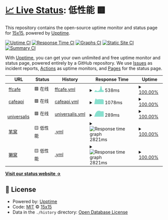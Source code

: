 # [📈 Live Status](https://15x15G.github.io/upptime): <!--live status--> **低性能 🟨**

This repository contains the open-source uptime monitor and status page for [15x15](https://15x15G.github.io/upptime), powered by [Upptime](https://github.com/upptime/upptime).

[![Uptime CI](https://github.com/15x15G/upptime/workflows/Uptime%20CI/badge.svg)](https://github.com/15x15G/upptime/actions?query=workflow%3A%22Uptime+CI%22)
[![Response Time CI](https://github.com/15x15G/upptime/workflows/Response%20Time%20CI/badge.svg)](https://github.com/15x15G/upptime/actions?query=workflow%3A%22Response+Time+CI%22)
[![Graphs CI](https://github.com/15x15G/upptime/workflows/Graphs%20CI/badge.svg)](https://github.com/15x15G/upptime/actions?query=workflow%3A%22Graphs+CI%22)
[![Static Site CI](https://github.com/15x15G/upptime/workflows/Static%20Site%20CI/badge.svg)](https://github.com/15x15G/upptime/actions?query=workflow%3A%22Static+Site+CI%22)
[![Summary CI](https://github.com/15x15G/upptime/workflows/Summary%20CI/badge.svg)](https://github.com/15x15G/upptime/actions?query=workflow%3A%22Summary+CI%22)

With [Upptime](https://upptime.js.org), you can get your own unlimited and free uptime monitor and status page, powered entirely by a GitHub repository. We use [Issues](https://github.com/15x15G/upptime/issues) as incident reports, [Actions](https://github.com/15x15G/upptime/actions) as uptime monitors, and [Pages](https://15x15G.github.io/upptime) for the status page.

<!--start: status pages-->
<!-- This summary is generated by Upptime (https://github.com/upptime/upptime) -->
<!-- Do not edit this manually, your changes will be overwritten -->
<!-- prettier-ignore -->
| URL | Status | History | Response Time | Uptime |
| --- | ------ | ------- | ------------- | ------ |
| <img alt="" src="https://ffcafe.org/images/logos/334.png" height="13"> [ffcafe](https://ffcafe.org) | 🟩 在线 | [ffcafe.yml](https://github.com/15x15G/upptime/commits/HEAD/history/ffcafe.yml) | <details><summary><img alt="Response time graph" src="./graphs/ffcafe/response-time-week.png" height="20"> 538ms</summary><br><a href="https://15x15G.github.io/upptime/history/ffcafe"><img alt="Response time 793" src="https://img.shields.io/endpoint?url=https%3A%2F%2Fraw.githubusercontent.com%2F15x15G%2Fupptime%2FHEAD%2Fapi%2Fffcafe%2Fresponse-time.json"></a><br><a href="https://15x15G.github.io/upptime/history/ffcafe"><img alt="24-hour response time 470" src="https://img.shields.io/endpoint?url=https%3A%2F%2Fraw.githubusercontent.com%2F15x15G%2Fupptime%2FHEAD%2Fapi%2Fffcafe%2Fresponse-time-day.json"></a><br><a href="https://15x15G.github.io/upptime/history/ffcafe"><img alt="7-day response time 538" src="https://img.shields.io/endpoint?url=https%3A%2F%2Fraw.githubusercontent.com%2F15x15G%2Fupptime%2FHEAD%2Fapi%2Fffcafe%2Fresponse-time-week.json"></a><br><a href="https://15x15G.github.io/upptime/history/ffcafe"><img alt="30-day response time 649" src="https://img.shields.io/endpoint?url=https%3A%2F%2Fraw.githubusercontent.com%2F15x15G%2Fupptime%2FHEAD%2Fapi%2Fffcafe%2Fresponse-time-month.json"></a><br><a href="https://15x15G.github.io/upptime/history/ffcafe"><img alt="1-year response time 793" src="https://img.shields.io/endpoint?url=https%3A%2F%2Fraw.githubusercontent.com%2F15x15G%2Fupptime%2FHEAD%2Fapi%2Fffcafe%2Fresponse-time-year.json"></a></details> | <details><summary><a href="https://15x15G.github.io/upptime/history/ffcafe">100.00%</a></summary><a href="https://15x15G.github.io/upptime/history/ffcafe"><img alt="All-time uptime 99.89%" src="https://img.shields.io/endpoint?url=https%3A%2F%2Fraw.githubusercontent.com%2F15x15G%2Fupptime%2FHEAD%2Fapi%2Fffcafe%2Fuptime.json"></a><br><a href="https://15x15G.github.io/upptime/history/ffcafe"><img alt="24-hour uptime 100.00%" src="https://img.shields.io/endpoint?url=https%3A%2F%2Fraw.githubusercontent.com%2F15x15G%2Fupptime%2FHEAD%2Fapi%2Fffcafe%2Fuptime-day.json"></a><br><a href="https://15x15G.github.io/upptime/history/ffcafe"><img alt="7-day uptime 100.00%" src="https://img.shields.io/endpoint?url=https%3A%2F%2Fraw.githubusercontent.com%2F15x15G%2Fupptime%2FHEAD%2Fapi%2Fffcafe%2Fuptime-week.json"></a><br><a href="https://15x15G.github.io/upptime/history/ffcafe"><img alt="30-day uptime 99.35%" src="https://img.shields.io/endpoint?url=https%3A%2F%2Fraw.githubusercontent.com%2F15x15G%2Fupptime%2FHEAD%2Fapi%2Fffcafe%2Fuptime-month.json"></a><br><a href="https://15x15G.github.io/upptime/history/ffcafe"><img alt="1-year uptime 99.89%" src="https://img.shields.io/endpoint?url=https%3A%2F%2Fraw.githubusercontent.com%2F15x15G%2Fupptime%2FHEAD%2Fapi%2Fffcafe%2Fuptime-year.json"></a></details>
| <img alt="" src="https://ffcafe.org/images/logos/334.png" height="13"> [cafeapi](https://cafemenu.lv5.one) | 🟩 在线 | [cafeapi.yml](https://github.com/15x15G/upptime/commits/HEAD/history/cafeapi.yml) | <details><summary><img alt="Response time graph" src="./graphs/cafeapi/response-time-week.png" height="20"> 1078ms</summary><br><a href="https://15x15G.github.io/upptime/history/cafeapi"><img alt="Response time 440" src="https://img.shields.io/endpoint?url=https%3A%2F%2Fraw.githubusercontent.com%2F15x15G%2Fupptime%2FHEAD%2Fapi%2Fcafeapi%2Fresponse-time.json"></a><br><a href="https://15x15G.github.io/upptime/history/cafeapi"><img alt="24-hour response time 918" src="https://img.shields.io/endpoint?url=https%3A%2F%2Fraw.githubusercontent.com%2F15x15G%2Fupptime%2FHEAD%2Fapi%2Fcafeapi%2Fresponse-time-day.json"></a><br><a href="https://15x15G.github.io/upptime/history/cafeapi"><img alt="7-day response time 1078" src="https://img.shields.io/endpoint?url=https%3A%2F%2Fraw.githubusercontent.com%2F15x15G%2Fupptime%2FHEAD%2Fapi%2Fcafeapi%2Fresponse-time-week.json"></a><br><a href="https://15x15G.github.io/upptime/history/cafeapi"><img alt="30-day response time 1137" src="https://img.shields.io/endpoint?url=https%3A%2F%2Fraw.githubusercontent.com%2F15x15G%2Fupptime%2FHEAD%2Fapi%2Fcafeapi%2Fresponse-time-month.json"></a><br><a href="https://15x15G.github.io/upptime/history/cafeapi"><img alt="1-year response time 440" src="https://img.shields.io/endpoint?url=https%3A%2F%2Fraw.githubusercontent.com%2F15x15G%2Fupptime%2FHEAD%2Fapi%2Fcafeapi%2Fresponse-time-year.json"></a></details> | <details><summary><a href="https://15x15G.github.io/upptime/history/cafeapi">100.00%</a></summary><a href="https://15x15G.github.io/upptime/history/cafeapi"><img alt="All-time uptime 99.96%" src="https://img.shields.io/endpoint?url=https%3A%2F%2Fraw.githubusercontent.com%2F15x15G%2Fupptime%2FHEAD%2Fapi%2Fcafeapi%2Fuptime.json"></a><br><a href="https://15x15G.github.io/upptime/history/cafeapi"><img alt="24-hour uptime 100.00%" src="https://img.shields.io/endpoint?url=https%3A%2F%2Fraw.githubusercontent.com%2F15x15G%2Fupptime%2FHEAD%2Fapi%2Fcafeapi%2Fuptime-day.json"></a><br><a href="https://15x15G.github.io/upptime/history/cafeapi"><img alt="7-day uptime 100.00%" src="https://img.shields.io/endpoint?url=https%3A%2F%2Fraw.githubusercontent.com%2F15x15G%2Fupptime%2FHEAD%2Fapi%2Fcafeapi%2Fuptime-week.json"></a><br><a href="https://15x15G.github.io/upptime/history/cafeapi"><img alt="30-day uptime 100.00%" src="https://img.shields.io/endpoint?url=https%3A%2F%2Fraw.githubusercontent.com%2F15x15G%2Fupptime%2FHEAD%2Fapi%2Fcafeapi%2Fuptime-month.json"></a><br><a href="https://15x15G.github.io/upptime/history/cafeapi"><img alt="1-year uptime 99.96%" src="https://img.shields.io/endpoint?url=https%3A%2F%2Fraw.githubusercontent.com%2F15x15G%2Fupptime%2FHEAD%2Fapi%2Fcafeapi%2Fuptime-year.json"></a></details>
| <img alt="" src="https://universalis.app/favicon.png" height="13"> [universalis](https://universalis.app/api/tax-rates?world=1175) | 🟩 在线 | [universalis.yml](https://github.com/15x15G/upptime/commits/HEAD/history/universalis.yml) | <details><summary><img alt="Response time graph" src="./graphs/universalis/response-time-week.png" height="20"> 289ms</summary><br><a href="https://15x15G.github.io/upptime/history/universalis"><img alt="Response time 1168" src="https://img.shields.io/endpoint?url=https%3A%2F%2Fraw.githubusercontent.com%2F15x15G%2Fupptime%2FHEAD%2Fapi%2Funiversalis%2Fresponse-time.json"></a><br><a href="https://15x15G.github.io/upptime/history/universalis"><img alt="24-hour response time 288" src="https://img.shields.io/endpoint?url=https%3A%2F%2Fraw.githubusercontent.com%2F15x15G%2Fupptime%2FHEAD%2Fapi%2Funiversalis%2Fresponse-time-day.json"></a><br><a href="https://15x15G.github.io/upptime/history/universalis"><img alt="7-day response time 289" src="https://img.shields.io/endpoint?url=https%3A%2F%2Fraw.githubusercontent.com%2F15x15G%2Fupptime%2FHEAD%2Fapi%2Funiversalis%2Fresponse-time-week.json"></a><br><a href="https://15x15G.github.io/upptime/history/universalis"><img alt="30-day response time 383" src="https://img.shields.io/endpoint?url=https%3A%2F%2Fraw.githubusercontent.com%2F15x15G%2Fupptime%2FHEAD%2Fapi%2Funiversalis%2Fresponse-time-month.json"></a><br><a href="https://15x15G.github.io/upptime/history/universalis"><img alt="1-year response time 1168" src="https://img.shields.io/endpoint?url=https%3A%2F%2Fraw.githubusercontent.com%2F15x15G%2Fupptime%2FHEAD%2Fapi%2Funiversalis%2Fresponse-time-year.json"></a></details> | <details><summary><a href="https://15x15G.github.io/upptime/history/universalis">100.00%</a></summary><a href="https://15x15G.github.io/upptime/history/universalis"><img alt="All-time uptime 99.15%" src="https://img.shields.io/endpoint?url=https%3A%2F%2Fraw.githubusercontent.com%2F15x15G%2Fupptime%2FHEAD%2Fapi%2Funiversalis%2Fuptime.json"></a><br><a href="https://15x15G.github.io/upptime/history/universalis"><img alt="24-hour uptime 100.00%" src="https://img.shields.io/endpoint?url=https%3A%2F%2Fraw.githubusercontent.com%2F15x15G%2Fupptime%2FHEAD%2Fapi%2Funiversalis%2Fuptime-day.json"></a><br><a href="https://15x15G.github.io/upptime/history/universalis"><img alt="7-day uptime 100.00%" src="https://img.shields.io/endpoint?url=https%3A%2F%2Fraw.githubusercontent.com%2F15x15G%2Fupptime%2FHEAD%2Fapi%2Funiversalis%2Fuptime-week.json"></a><br><a href="https://15x15G.github.io/upptime/history/universalis"><img alt="30-day uptime 94.78%" src="https://img.shields.io/endpoint?url=https%3A%2F%2Fraw.githubusercontent.com%2F15x15G%2Fupptime%2FHEAD%2Fapi%2Funiversalis%2Fuptime-month.json"></a><br><a href="https://15x15G.github.io/upptime/history/universalis"><img alt="1-year uptime 99.15%" src="https://img.shields.io/endpoint?url=https%3A%2F%2Fraw.githubusercontent.com%2F15x15G%2Fupptime%2FHEAD%2Fapi%2Funiversalis%2Fuptime-year.json"></a></details>
| <img alt="" src="https://favicons.githubusercontent.com/bot.pencilss.top" height="13"> [笔窝](https://bot.pencilss.top/) | 🟨 低性能 | [.yml](https://github.com/15x15G/upptime/commits/HEAD/history/.yml) | <details><summary><img alt="Response time graph" src="./graphs//response-time-week.png" height="20"> 2821ms</summary><br><a href="https://15x15G.github.io/upptime/history/"><img alt="Response time 1815" src="https://img.shields.io/endpoint?url=https%3A%2F%2Fraw.githubusercontent.com%2F15x15G%2Fupptime%2FHEAD%2Fapi%2F%2Fresponse-time.json"></a><br><a href="https://15x15G.github.io/upptime/history/"><img alt="24-hour response time 2593" src="https://img.shields.io/endpoint?url=https%3A%2F%2Fraw.githubusercontent.com%2F15x15G%2Fupptime%2FHEAD%2Fapi%2F%2Fresponse-time-day.json"></a><br><a href="https://15x15G.github.io/upptime/history/"><img alt="7-day response time 2821" src="https://img.shields.io/endpoint?url=https%3A%2F%2Fraw.githubusercontent.com%2F15x15G%2Fupptime%2FHEAD%2Fapi%2F%2Fresponse-time-week.json"></a><br><a href="https://15x15G.github.io/upptime/history/"><img alt="30-day response time 1815" src="https://img.shields.io/endpoint?url=https%3A%2F%2Fraw.githubusercontent.com%2F15x15G%2Fupptime%2FHEAD%2Fapi%2F%2Fresponse-time-month.json"></a><br><a href="https://15x15G.github.io/upptime/history/"><img alt="1-year response time 1815" src="https://img.shields.io/endpoint?url=https%3A%2F%2Fraw.githubusercontent.com%2F15x15G%2Fupptime%2FHEAD%2Fapi%2F%2Fresponse-time-year.json"></a></details> | <details><summary><a href="https://15x15G.github.io/upptime/history/">100.00%</a></summary><a href="https://15x15G.github.io/upptime/history/"><img alt="All-time uptime 69.84%" src="https://img.shields.io/endpoint?url=https%3A%2F%2Fraw.githubusercontent.com%2F15x15G%2Fupptime%2FHEAD%2Fapi%2F%2Fuptime.json"></a><br><a href="https://15x15G.github.io/upptime/history/"><img alt="24-hour uptime 100.00%" src="https://img.shields.io/endpoint?url=https%3A%2F%2Fraw.githubusercontent.com%2F15x15G%2Fupptime%2FHEAD%2Fapi%2F%2Fuptime-day.json"></a><br><a href="https://15x15G.github.io/upptime/history/"><img alt="7-day uptime 100.00%" src="https://img.shields.io/endpoint?url=https%3A%2F%2Fraw.githubusercontent.com%2F15x15G%2Fupptime%2FHEAD%2Fapi%2F%2Fuptime-week.json"></a><br><a href="https://15x15G.github.io/upptime/history/"><img alt="30-day uptime 80.63%" src="https://img.shields.io/endpoint?url=https%3A%2F%2Fraw.githubusercontent.com%2F15x15G%2Fupptime%2FHEAD%2Fapi%2F%2Fuptime-month.json"></a><br><a href="https://15x15G.github.io/upptime/history/"><img alt="1-year uptime 69.84%" src="https://img.shields.io/endpoint?url=https%3A%2F%2Fraw.githubusercontent.com%2F15x15G%2Fupptime%2FHEAD%2Fapi%2F%2Fuptime-year.json"></a></details>
| <img alt="" src="https://favicons.githubusercontent.com/xn--v9x.net" height="13"> [獭窝](https://xn--v9x.net/hunt/sonar/) | 🟨 低性能 | [.yml](https://github.com/15x15G/upptime/commits/HEAD/history/.yml) | <details><summary><img alt="Response time graph" src="./graphs//response-time-week.png" height="20"> 2821ms</summary><br><a href="https://15x15G.github.io/upptime/history/"><img alt="Response time 1815" src="https://img.shields.io/endpoint?url=https%3A%2F%2Fraw.githubusercontent.com%2F15x15G%2Fupptime%2FHEAD%2Fapi%2F%2Fresponse-time.json"></a><br><a href="https://15x15G.github.io/upptime/history/"><img alt="24-hour response time 2593" src="https://img.shields.io/endpoint?url=https%3A%2F%2Fraw.githubusercontent.com%2F15x15G%2Fupptime%2FHEAD%2Fapi%2F%2Fresponse-time-day.json"></a><br><a href="https://15x15G.github.io/upptime/history/"><img alt="7-day response time 2821" src="https://img.shields.io/endpoint?url=https%3A%2F%2Fraw.githubusercontent.com%2F15x15G%2Fupptime%2FHEAD%2Fapi%2F%2Fresponse-time-week.json"></a><br><a href="https://15x15G.github.io/upptime/history/"><img alt="30-day response time 1815" src="https://img.shields.io/endpoint?url=https%3A%2F%2Fraw.githubusercontent.com%2F15x15G%2Fupptime%2FHEAD%2Fapi%2F%2Fresponse-time-month.json"></a><br><a href="https://15x15G.github.io/upptime/history/"><img alt="1-year response time 1815" src="https://img.shields.io/endpoint?url=https%3A%2F%2Fraw.githubusercontent.com%2F15x15G%2Fupptime%2FHEAD%2Fapi%2F%2Fresponse-time-year.json"></a></details> | <details><summary><a href="https://15x15G.github.io/upptime/history/">100.00%</a></summary><a href="https://15x15G.github.io/upptime/history/"><img alt="All-time uptime 69.84%" src="https://img.shields.io/endpoint?url=https%3A%2F%2Fraw.githubusercontent.com%2F15x15G%2Fupptime%2FHEAD%2Fapi%2F%2Fuptime.json"></a><br><a href="https://15x15G.github.io/upptime/history/"><img alt="24-hour uptime 100.00%" src="https://img.shields.io/endpoint?url=https%3A%2F%2Fraw.githubusercontent.com%2F15x15G%2Fupptime%2FHEAD%2Fapi%2F%2Fuptime-day.json"></a><br><a href="https://15x15G.github.io/upptime/history/"><img alt="7-day uptime 100.00%" src="https://img.shields.io/endpoint?url=https%3A%2F%2Fraw.githubusercontent.com%2F15x15G%2Fupptime%2FHEAD%2Fapi%2F%2Fuptime-week.json"></a><br><a href="https://15x15G.github.io/upptime/history/"><img alt="30-day uptime 80.63%" src="https://img.shields.io/endpoint?url=https%3A%2F%2Fraw.githubusercontent.com%2F15x15G%2Fupptime%2FHEAD%2Fapi%2F%2Fuptime-month.json"></a><br><a href="https://15x15G.github.io/upptime/history/"><img alt="1-year uptime 69.84%" src="https://img.shields.io/endpoint?url=https%3A%2F%2Fraw.githubusercontent.com%2F15x15G%2Fupptime%2FHEAD%2Fapi%2F%2Fuptime-year.json"></a></details>

<!--end: status pages-->

[**Visit our status website →**](https://15x15G.github.io/upptime)

## 📄 License

- Powered by: [Upptime](https://github.com/upptime/upptime)
- Code: [MIT](./LICENSE) © [15x15](https://15x15G.github.io/upptime)
- Data in the `./history` directory: [Open Database License](https://opendatacommons.org/licenses/odbl/1-0/)
